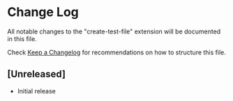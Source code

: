 # Change Log

All notable changes to the "create-test-file" extension will be documented in this file.

Check [Keep a Changelog](http://keepachangelog.com/) for recommendations on how to structure this file.

## [Unreleased]

- Initial release